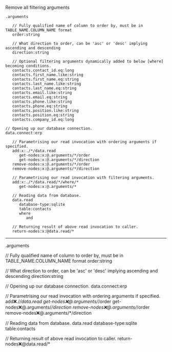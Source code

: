 Remove all filtering arguments

```hyperlambda
.arguments

   // Fully qualified name of column to order by, must be in TABLE_NAME.COLUMN_NAME format
   order:string

   // What direction to order, can be 'asc' or 'desc' implying ascending and descending
   direction:string

   // Optional filtering arguments dynamically added to below [where] becoming conditions.
   contacts.contact_id.eq:long
   contacts.first_name.like:string
   contacts.first_name.eq:string
   contacts.last_name.like:string
   contacts.last_name.eq:string
   contacts.email.like:string
   contacts.email.eq:string
   contacts.phone.like:string
   contacts.phone.eq:string
   contacts.position.like:string
   contacts.position.eq:string
   contacts.company_id.eq:long

// Opening up our database connection.
data.connect:erp

   // Parametrising our read invocation with ordering arguments if specified.
   add:x:./*/data.read
      get-nodes:x:@.arguments/*/order
      get-nodes:x:@.arguments/*/direction
   remove-nodes:x:@.arguments/*/order
   remove-nodes:x:@.arguments/*/direction

   // Parametrising our read invocation with filtering arguments.
   add:x:./*/data.read/*/where/*
      get-nodes:x:@.arguments/*

   // Reading data from database.
   data.read
      database-type:sqlite
      table:contacts
      where
         and

   // Returning result of above read invocation to caller.
   return-nodes:x:@data.read/*
```
---
.arguments

   // Fully qualified name of column to order by, must be in TABLE_NAME.COLUMN_NAME format
   order:string

   // What direction to order, can be 'asc' or 'desc' implying ascending and descending
   direction:string

// Opening up our database connection.
data.connect:erp

   // Parametrising our read invocation with ordering arguments if specified.
   add:x:./*/data.read
      get-nodes:x:@.arguments/*/order
      get-nodes:x:@.arguments/*/direction
   remove-nodes:x:@.arguments/*/order
   remove-nodes:x:@.arguments/*/direction

   // Reading data from database.
   data.read
      database-type:sqlite
      table:contacts

   // Returning result of above read invocation to caller.
   return-nodes:x:@data.read/*
